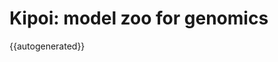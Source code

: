 <!-- <div align="center"> -->
<!--     <img src="img/concise_logo_text.jpg" alt="Concise logo" height="64" width="64"> -->
<!-- </div> -->

# Kipoi: model zoo for genomics

{{autogenerated}}
